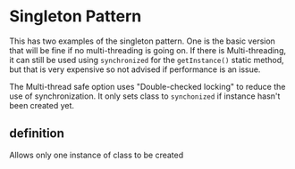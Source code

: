 # Singleton Pattern

This has two examples of the singleton pattern. One is the basic version that will be fine if no multi-threading is going on. If there is Multi-threading, it can still be used using `synchronized` for the `getInstance()` static method, but that is very expensive so not advised if performance is an issue.

The Multi-thread safe option uses "Double-checked locking" to reduce the use of synchronization. It only sets class to `synchonized` if instance hasn't been created yet.

## definition
Allows only one instance of class to be created